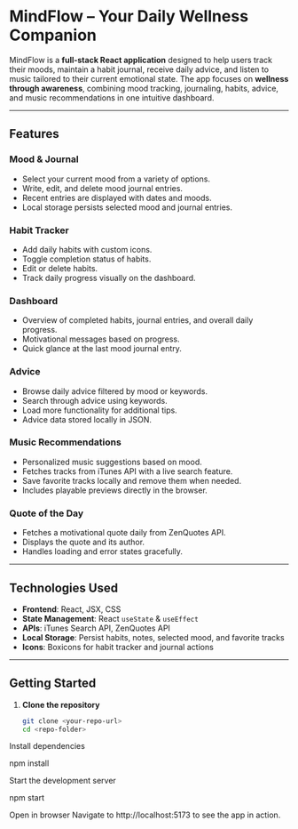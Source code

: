 # MindFlow – Your Daily Wellness Companion

MindFlow is a **full-stack React application** designed to help users track their moods, maintain a habit journal, receive daily advice, and listen to music tailored to their current emotional state. The app focuses on **wellness through awareness**, combining mood tracking, journaling, habits, advice, and music recommendations in one intuitive dashboard.

---

## Features

### Mood & Journal
- Select your current mood from a variety of options.
- Write, edit, and delete mood journal entries.
- Recent entries are displayed with dates and moods.
- Local storage persists selected mood and journal entries.

### Habit Tracker
- Add daily habits with custom icons.
- Toggle completion status of habits.
- Edit or delete habits.
- Track daily progress visually on the dashboard.

### Dashboard
- Overview of completed habits, journal entries, and overall daily progress.
- Motivational messages based on progress.
- Quick glance at the last mood journal entry.

### Advice
- Browse daily advice filtered by mood or keywords.
- Search through advice using keywords.
- Load more functionality for additional tips.
- Advice data stored locally in JSON.

### Music Recommendations
- Personalized music suggestions based on mood.
- Fetches tracks from iTunes API with a live search feature.
- Save favorite tracks locally and remove them when needed.
- Includes playable previews directly in the browser.

### Quote of the Day
- Fetches a motivational quote daily from ZenQuotes API.
- Displays the quote and its author.
- Handles loading and error states gracefully.

---

## Technologies Used
- **Frontend**: React, JSX, CSS
- **State Management**: React `useState` & `useEffect`
- **APIs**: iTunes Search API, ZenQuotes API
- **Local Storage**: Persist habits, notes, selected mood, and favorite tracks
- **Icons**: Boxicons for habit tracker and journal actions

---

## Getting Started

1. **Clone the repository**
   ```bash
   git clone <your-repo-url>
   cd <repo-folder>
   
Install dependencies

npm install


Start the development server

npm start


Open in browser
Navigate to http://localhost:5173
 to see the app in action.
